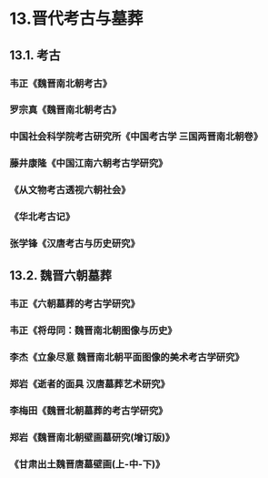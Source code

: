 # 13.晋代考古与墓葬

## 13.1. 考古


### 韦正《魏晋南北朝考古》

### 罗宗真《魏晋南北朝考古》

### 中国社会科学院考古研究所《中国考古学 三国两晋南北朝卷》

### 藤井康隆《中国江南六朝考古学研究》

### 《从文物考古透视六朝社会》

### 《华北考古记》

### 张学锋《汉唐考古与历史研究》


## 13.2. 魏晋六朝墓葬

### 韦正《六朝墓葬的考古学研究》

### 韦正《将毋同：魏晋南北朝图像与历史》

### 李杰《立象尽意 魏晋南北朝平面图像的美术考古学研究》

### 郑岩《逝者的面具 汉唐墓葬艺术研究》

### 李梅田《魏晋北朝墓葬的考古学研究》

### 郑岩《魏晋南北朝壁画墓研究(增订版)》

### 《甘肃出土魏晋唐墓壁画(上-中-下)》

